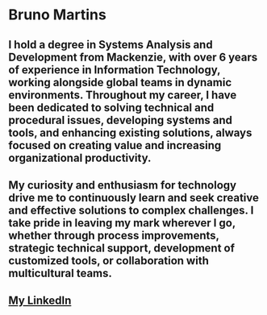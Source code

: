 # Bruno Martins

## I hold a degree in Systems Analysis and Development from Mackenzie, with over 6 years of experience in Information Technology, working alongside global teams in dynamic environments. Throughout my career, I have been dedicated to solving technical and procedural issues, developing systems and tools, and enhancing existing solutions, always focused on creating value and increasing organizational productivity.
## My curiosity and enthusiasm for technology drive me to continuously learn and seek creative and effective solutions to complex challenges. I take pride in leaving my mark wherever I go, whether through process improvements, strategic technical support, development of customized tools, or collaboration with multicultural teams.

## [My LinkedIn](https://www.linkedin.com/in/bmcruzz/)